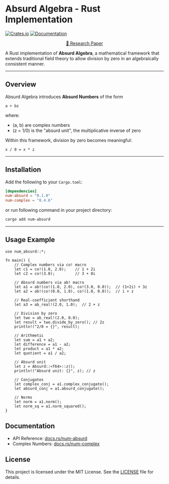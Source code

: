# Absurd Algebra - Rust Implementation

[![Crates.io](https://img.shields.io/crates/v/absurd-algebra.svg)](https://crates.io/crates/absurd-algebra)
[![Documentation](https://docs.rs/absurd-algebra/badge.svg)](https://docs.rs/absurd-algebra)

<p align="center">
  <a href="https://doi.org/10.5281/zenodo.15713199">📄 Research Paper</a>
</p>

A Rust implementation of **Absurd Algebra**, a mathematical framework that extends traditional field theory to allow division by zero in an algebraically consistent manner.

---

## Overview

Absurd Algebra introduces **Absurd Numbers** of the form

```
a + bz
```

where:
- \(a, b\) are complex numbers  
- \(z = 1/0\) is the "absurd unit", the multiplicative inverse of zero  

Within this framework, division by zero becomes meaningful:
```
x / 0 = x * z
```

---

## Installation

Add the following to your `Cargo.toml`:

```toml
[dependencies]
num-absurd = "0.1.0"
num-complex = "0.4.6"
```

or run following command in your project directory:

```sh
cargo add num-absurd
```

--- 

## Usage Example

```
use num_absurd::*;

fn main() {
    // Complex numbers via co! macro
    let c1 = co!(1.0, 2.0);    // 1 + 2i
    let c2 = co!(3.0);         // 3 + 0i

    // Absurd numbers via ab! macro
    let a1 = ab!(co!(1.0, 2.0), co!(3.0, 0.0));  // (1+2i) + 3z
    let a2 = ab!(co!(0.0, 1.0), co!(1.0, 0.0));  // i + z
    
    // Real-coefficient shorthand
    let a3 = ab_real!(2.0, 1.0);  // 2 + z

    // Division by zero
    let two = ab_real!(2.0, 0.0);     
    let result = two.divide_by_zero(); // 2z
    println!("2/0 = {}", result);

    // Arithmetic
    let sum = a1 + a2;
    let difference = a1 - a2;
    let product = a1 * a2;
    let quotient = a1 / a2;

    // Absurd unit
    let z = Absurd::<f64>::z(); 
    println!("Absurd unit: {}", z); // z

    // Conjugates
    let complex_conj = a1.complex_conjugate(); 
    let absurd_conj = a1.absurd_conjugate();

    // Norms
    let norm = a1.norm();            
    let norm_sq = a1.norm_squared(); 
}
```

## Documentation

- API Reference: [docs.rs/num-absurd](https://docs.rs/num-absurd)
- Complex Numbers: [docs.rs/num-complex](https://docs.rs/num-complex)

## License

This project is licensed under the MIT License. See the [LICENSE](../LICENSE) file for details.
